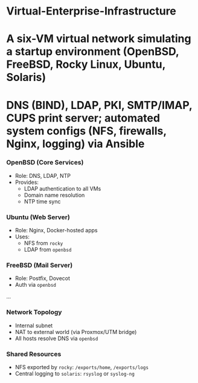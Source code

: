 # Virtual-Enterprise-Infrastructure
# A six-VM virtual network simulating a startup environment (OpenBSD, FreeBSD, Rocky Linux, Ubuntu, Solaris)
# DNS (BIND), LDAP, PKI, SMTP/IMAP, CUPS print server; automated system configs (NFS, firewalls, Nginx, logging) via Ansible


### OpenBSD (Core Services)
- Role: DNS, LDAP, NTP
- Provides:
  - LDAP authentication to all VMs
  - Domain name resolution
  - NTP time sync

### Ubuntu (Web Server)
- Role: Nginx, Docker-hosted apps
- Uses:
  - NFS from `rocky`
  - LDAP from `openbsd`

### FreeBSD (Mail Server)
- Role: Postfix, Dovecot
- Auth via `openbsd`

...

### Network Topology
- Internal subnet
- NAT to external world (via Proxmox/UTM bridge)
- All hosts resolve DNS via `openbsd`

### Shared Resources
- NFS exported by `rocky`: `/exports/home`, `/exports/logs`
- Central logging to `solaris`: `rsyslog` or `syslog-ng`
